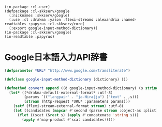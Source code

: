     (in-package :cl-user)
    (defpackage :cl-skkserv/google
      (:nicknames :skkserv/google)
      (:use :cl :drakma :yason :flexi-streams :alexandria :named-readtables :papyrus :cl-skkserv/core)
      (:export google-input-method-dictionary))
    (in-package :cl-skkserv/google)
    (in-readtable :papyrus)

# Google日本語入力API辞書

```lisp
(defparameter *URL* "http://www.google.com/transliterate")
```

```lisp
(defclass google-input-method-dictionary (dictionary) ())
```

```lisp
(defmethod convert append ((d google-input-method-dictionary) (s string))
  (let* ((*drakma-default-external-format* :utf-8)
         (params `(("langpair" . "ja-Hira|ja") ("text" . ,s)))
         (stream (http-request *URL* :parameters params)))
    (setf (flexi-stream-external-format stream) :utf-8)
    (let ((candidates (mapcar #'second (parse stream :object-as :plist))))
      (flet ((scat (&rest s) (apply #'concatenate 'string s)))
        (apply #'map-product #'scat candidates)))))
```
